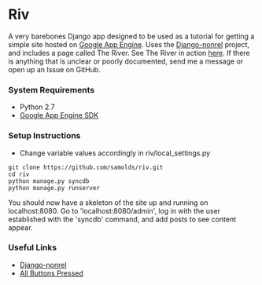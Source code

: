 # Riv
A very barebones Django app designed to be used as a tutorial for getting a simple site
hosted on [Google App Engine](http://cloud.google.com/appengine/docs/python). Uses the
[Django-nonrel](http://django-nonrel.org) project, and includes a page called The River.
See The River in action [here](http://samolds.com/river). If there is anything that is
unclear or poorly documented, send me a message or open up an Issue on GitHub.


### System Requirements
* Python 2.7
* [Google App Engine SDK](http://developers.google.com/appengine/downloads)


### Setup Instructions

* Change variable values accordingly in riv/local_settings.py
```
git clone https://github.com/samolds/riv.git
cd riv
python manage.py syncdb
python manage.py runserver
```

You should now have a skeleton of the site up and running on localhost:8080. Go to 'localhost:8080/admin', log in with the user established with the 'syncdb' command, and add posts to see content appear.


### Useful Links
* [Django-nonrel](http://cloud.google.com/appengine/articles/django-nonrel)
* [All Buttons Pressed](http://www.allbuttonspressed.com/projects/djangoappengine)
